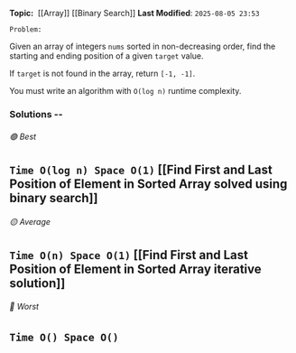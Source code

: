 **Topic:**  [[Array]] [[Binary Search]]
**Last Modified**:  `2025-08-05 23:53`

`Problem:` 

Given an array of integers `nums` sorted in non-decreasing order, find the starting and ending position of a given `target` value.

If `target` is not found in the array, return `[-1, -1]`.

You must write an algorithm with `O(log n)` runtime complexity.

### Solutions -- 

###### 🟢 Best
 `Time O(log n) Space O(1)` [[Find First and Last Position of Element in Sorted Array solved using binary search]]
----------------------------------------------------------------------------------------------
###### 🟡 Average
 `Time O(n) Space O(1)` [[Find First and Last Position of Element in Sorted Array iterative solution]] 
----------------------------------------------------------------------------------------------
###### 🔴 Worst
 `Time O() Space O()` 
----------------------------------------------------------------------------------------------

